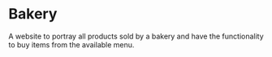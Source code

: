 # Bakery
A website to portray all products sold by a bakery and have the functionality to buy items from the available menu.
